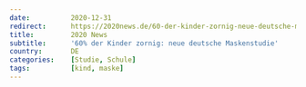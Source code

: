```yaml
---
date:          2020-12-31
redirect:      https://2020news.de/60-der-kinder-zornig-neue-deutsche-maskenstudie/
title:         2020 News
subtitle:      '60% der Kinder zornig: neue deutsche Maskenstudie'
country:       DE
categories:    [Studie, Schule]
tags:          [kind, maske]
---
```

